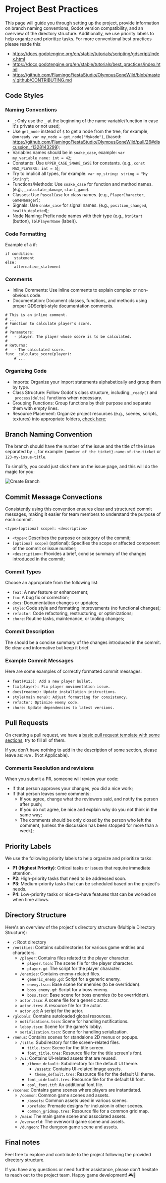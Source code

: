 # Project Best Practices

This page will guide you through setting up the project, provide information on branch naming conventions, Godot version compatibility, and an overview of the directory structure. Additionally, we use priority labels to help organize and prioritize tasks. For more conventional best practices please reade this:

- https://docs.godotengine.org/en/stable/tutorials/scripting/gdscript/index.html
- https://docs.godotengine.org/en/stable/tutorials/best_practices/index.html
- https://github.com/FlamingoFiestaStudio/OlympusGoneWild/blob/master/.github/CONTRIBUTING.md

## Code Styles

### Naming Conventions

- `_`: Only use the `_` at the beginning of the name variable/function in case it's private or not used;
- Use `get_node` instead of `$` to get a node from the tree, for example, `@onready var my_node = get_node("MyNode")`, (based: https://github.com/FlamingoFiestaStudio/OlympusGoneWild/pull/26#discussion_r1328143299);
- Variables names should be in `snake_case`, example: `var my_variable_name: int = 42`;
- Constants: Use `UPPER_CASE_SNAKE_CASE` for constants. (e.g., `const MAX_PLAYERS: int = 5`);
- Try to implicit all types, for example: `var my_string: string = "My String"`;
- Functions/Methods: Use `snake_case` for function and method names. (e.g., `_calculate_damage`, `start_game`).
- Classes: Use `PascalCase` for class names. (e.g., `PlayerCharacter`, `GameManager`);
- Signals: Use `snake_case` for signal names. (e.g., `position_changed`, `health_depleted`);
- Node Naming: Prefix node names with their type (e.g., `btnStart` (button), `lblPlayerName` (label)).

### Code Formatting

Example of a if:

```gdscript
if condition:
    statement
else:
    alternative_statement

```

### Comments

- Inline Comments: Use inline comments to explain complex or non-obvious code.
- Documentation: Document classes, functions, and methods using proper GDScript-style documentation comments.

```gdscript
# This is an inline comment.
# ...
# Function to calculate player's score.
#
# Parameters:
#   - player: The player whose score is to be calculated.
#
# Returns:
#   - The calculated score.
func _calculate_score(player):
    # ...
```

### Organizing Code

- Imports: Organize your import statements alphabetically and group them by type.
- Class Structure: Follow Godot's class structure, including `_ready()` and `_process(delta)` functions when necessary.
- Grouping Functions: Group functions by their purpose and separate them with empty lines.
- Resource Placement: Organize project resources (e.g., scenes, scripts, textures) into appropriate folders, [check here](#directory-structure);

## Branch Naming Convention

The branch should have the number of the issue and the title of the issue separated by `-`, for example: `{number of the ticket}-name-of-the-ticket` or `123-my-issue-title`.

To simplify, you could just click here on the issue page, and this will do the magic for you:

![Create Branch](./images/Create-Branch.png)

## Commit Message Convections

Consistently using this convention ensures clear and structured commit messages, making it easier for team members to understand the purpose of each commit.

`<type>[optional scope]: <description>`

- `<type>`: Describes the purpose or category of the commit;
- `[optional scope]` (optional): Specifies the scope or affected component of the commit or issue number;
- `<description>`: Provides a brief, concise summary of the changes introduced in the commit;

### Commit Types

Choose an appropriate <type> from the following list:

- `feat`: A new feature or enhancement;
- `fix`: A bug fix or correction;
- `docs`: Documentation changes or updates;
- `style`: Code style and formatting improvements (no functional changes);
- `refactor`: Code refactoring, restructuring, or optimizations;
- `chore`: Routine tasks, maintenance, or tooling changes;

### Commit Description

The <description> should be a concise summary of the changes introduced in the commit. Be clear and informative but keep it brief.

### Example Commit Messages

Here are some examples of correctly formatted commit messages:

- `feat(#123): Add a new player bullet.`
- `fix(player): Fix player movimentation issue.`
- `docs(readme): Update installation instructions.`
- `style(main menu): Adjust formatting for consistency.`
- `refactor: Optimize enemy code.`
- `chore: Update dependencies to latest versions.`

## Pull Requests

On creating a pull request, we have a [basic pull request template with some sections](https://github.com/FlamingoFiestaStudio/OlympusGoneWild/blob/main/.github/PULL_REQUEST_TEMPLATE.md), try to fill all of them.

If you don't have nothing to add in the description of some section, please leave as: `N/A.` (Not Applicable).

### Comments Resolution and revisions

When you submit a PR, someone will review your code:

- If that person approves your changes, you did a nice work;
- If that person leaves some comments:
    - If you agree, change what the reviewers said, and notify the person after push;
    - If you do not agree, be nice and explain why do you not think in the same way;
    - The comments should be only closed by the person who left the comment, (unless the discussion has been stopped for more than a week);

## Priority Labels

We use the following priority labels to help organize and prioritize tasks:

- **P1 (Highest Priority)**: Critical tasks or issues that require immediate attention.
- **P2**: High-priority tasks that need to be addressed soon.
- **P3**: Medium-priority tasks that can be scheduled based on the project's needs.
- **P4**: Low-priority tasks or nice-to-have features that can be worked on when time allows.

## Directory Structure

Here's an overview of the project's directory structure (Multiple Directory Structure):

- `/`: Root directory
- `/entities`: Contains subdirectories for various game entities and characters.
  - `/player`: Contains files related to the player character.
    - `player.tscn`: The scene file for the player character.
    - `player.gd`: The script for the player character.
  - `/enemies`: Contains enemy-related files.
    - `generic_enemy.gd`: Script for a generic enemy.
    - `enemy.tscn`: Base scene for enemies (to be overridden).
    - `boss_enemy.gd`: Script for a boss enemy.
    - `boss.tscn`: Base scene for boss enemies (to be overridden).
  - `actor.tscn`: A scene file for a generic actor.
  - `actor.tres`: A resource file for the actor.
  - `actor.gd`: A script for the actor.
- `/globals`: Contains autoloaded global resources.
  - `notifications.tscn`: Scene for handling notifications.
  - `lobby.tscn`: Scene for the game's lobby.
  - `serialization.tscn`: Scene for handling serialization.
- `/menus`: Contains scenes for standalone 2D menus or popups.
  - `/title`: Subdirectory for title screen-related files.
    - `title.tscn`: Scene for the title screen.
    - `font_title.tres`: Resource file for the title screen's font.
  - `/ui`: Contains UI-related assets that are reused.
    - `/theme_default`: Subdirectory for the default UI theme.
      - `/assets`: Contains UI-related image assets.
      - `theme_default.tres`: Resource file for the default UI theme.
    - `font_uidefault.tres`: Resource file for the default UI font.
    - `cool_font.ttf`: An additional font file.
- `/scenes`: Contains game scenes where players are instantiated.
  - `/common`: Common game scenes and assets.
    - `/assets`: Common assets used in various scenes.
    - `/prefabs`: Premade designs for inclusion in other scenes.
    - `common_gridmap.tres`: Resource file for a common grid map.
  - `/main`: The main game scene and associated assets.
  - `/overworld`: The overworld game scene and assets.
  - `/dungeon`: The dungeon game scene and assets.


## Final notes

Feel free to explore and contribute to the project following the provided directory structure.

If you have any questions or need further assistance, please don't hesitate to reach out to the project team. Happy game development! 🎮🚀
